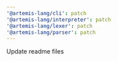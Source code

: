 ```yaml
---
'@artemis-lang/cli': patch
'@artemis-lang/interpreter': patch
'@artemis-lang/lexer': patch
'@artemis-lang/parser': patch
---
```


Update readme files
